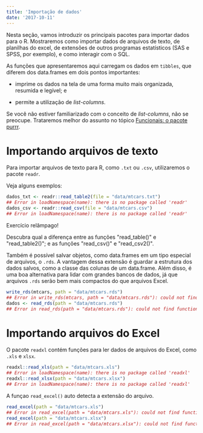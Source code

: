 ```yaml
---
title: 'Importação de dados'
date: '2017-10-11'
---
```






Nesta seção, vamos introduzir os principais pacotes para importar dados para o R. Mostraremos como importar dados de arquivos de texto, de planilhas do excel, de extensões de outros programas estatísticos (SAS e SPSS, por exemplo), e como interagir com o SQL.

As funções que apresentaremos aqui carregam os dados em `tibbles`, que diferem dos data.frames em dois pontos importantes:

- imprime os dados na tela de uma forma muito mais organizada, resumida e legível; e

- permite a utilização de *list-columns*.

Se você não estiver familiarizado com o conceito de *list-columns*, não se preocupe. Trataremos melhor do assunto no tópico [Funcionais: o pacote purrr]().










# Importando arquivos de texto

Para importar arquivos de texto para R, como `.txt` ou `.csv`, utilizaremos o pacote `readr`.

Veja alguns exemplos:


```r
dados_txt <- readr::read_table2(file = "data/mtcars.txt")
## Error in loadNamespace(name): there is no package called 'readr'
dados_csv <- readr::read_csv(file = "data/mtcars.csv")
## Error in loadNamespace(name): there is no package called 'readr'
```

<div class='admonition note'>
<p class='admonition-title'>
Exercício relâmpago!
</p>
<p>
Descubra qual a diferença entre as funções "read_table()" e "read_table2()"; e as funções "read_csv()" e "read_csv2()".
</p>
</div>

Também é possível salvar objetos, como data.frames em um tipo especial de arquivos, o `.rds`. A vantagem dessa extensão é guardar a estrutura dos dados salvos, como a classe das colunas de um data.frame. Além disso, é uma boa alternativa para lidar com grandes bancos de dados, já que arquivos `.rds` serão bem mais compactos do que arquivos Excel.


```r
write_rds(mtcars, path = "data/mtcars.rds")
## Error in write_rds(mtcars, path = "data/mtcars.rds"): could not find function "write_rds"
dados <- read_rds(path = "data/mtcars.rds")
## Error in read_rds(path = "data/mtcars.rds"): could not find function "read_rds"
```










# Importando arquivos do Excel

O pacote `readxl` contém funções para ler dados de arquivos do Excel, como `.xls` e `xlsx`.


```r
readxl::read_xls(path = "data/mtcars.xls")
## Error in loadNamespace(name): there is no package called 'readxl'
readxl::read_xlsx(path = "data/mtcars.xlsx")
## Error in loadNamespace(name): there is no package called 'readxl'
```

A funçao `read_excel()` auto detecta a extensão do arquivo.


```r
read_excel(path = "data/mtcars.xls")
## Error in read_excel(path = "data/mtcars.xls"): could not find function "read_excel"
read_excel(path = "data/mtcars.xlsx")
## Error in read_excel(path = "data/mtcars.xlsx"): could not find function "read_excel"
```


